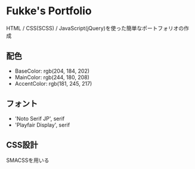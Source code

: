 # Fukke's Portfolio
HTML / CSS(SCSS) / JavaScript(jQuery)を使った簡単なポートフォリオの作成
## 配色
* BaseColor: rgb(204, 184, 202)
* MainColor: rgb(244, 180, 208)
* AccentColor: rgb(181, 245, 217)
## フォント
* 'Noto Serif JP', serif
* 'Playfair Display', serif
## CSS設計
SMACSSを用いる  
